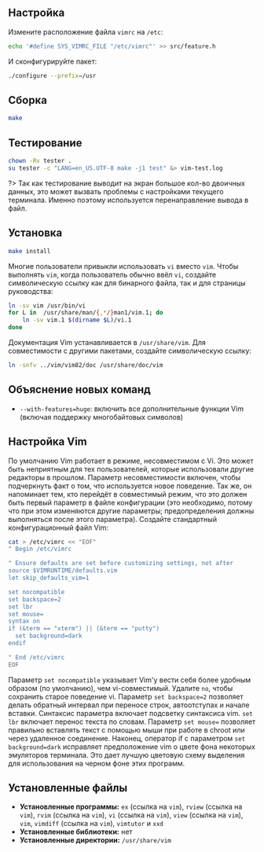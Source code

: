 <package-info :package="package" showsbu2></package-info>

<script>
		new Vue({
		el: '#main',
		data: { package: {} },
		mounted: function () {
				this.getPackage('vim');
		},
		methods: {
			getPackage: function(name) {
					getPackage(name)
					.then(response => this.package = response);
			},
		}
  })
</script>

## Настройка

Измените расположение файла `vimrc` на `/etc`:

```bash
echo '#define SYS_VIMRC_FILE "/etc/vimrc"' >> src/feature.h
```

И сконфигурируйте пакет:

```bash
./configure --prefix=/usr
```

## Сборка

```bash
make
```

## Тестирование

```bash
chown -Rv tester .
su tester -c "LANG=en_US.UTF-8 make -j1 test" &> vim-test.log
```

?> Так как тестирование выводит на экран большое кол-во двоичных данных, это может вызвать проблемы с настройками текущего терминала. Именно поэтому используется перенаправление вывода в файл.

## Установка

```bash
make install
```

Многие пользователи привыкли использовать `vi` вместо `vim`. Чтобы выполнять `vim`, когда пользователь обычно ввёл `vi`, создайте символическую ссылку как для бинарного файла, так и для страницы руководства:

```bash
ln -sv vim /usr/bin/vi
for L in  /usr/share/man/{,*/}man1/vim.1; do
    ln -sv vim.1 $(dirname $L)/vi.1
done
```

Документация Vim устанавливается в `/usr/share/vim`. Для совместимости с другими пакетами, создайте символическую ссылку:

```bash
ln -snfv ../vim/vim82/doc /usr/share/doc/vim
```

## Объяснение новых команд

* `--with-features=huge`: включить все дополнительные функции Vim (включая поддержку многобайтовых символов)

## Настройка Vim

По умолчанию Vim работает в режиме, несовместимом с Vi. Это может быть неприятным для тех пользователей, которые использовали другие редакторы в прошлом. Параметр несовместимости включен, чтобы подчеркнуть факт о том, что используется новое поведение. Так же, он напоминает тем, кто перейдёт в совместимый режим, что это должен быть первый параметр в файле конфигурации (это необходимо, потому что при этом изменяются другие параметры; предопределения должны выполняться после этого параметра). Создайте стандартный конфигурационный файл Vim:

```bash
cat > /etc/vimrc << "EOF"
" Begin /etc/vimrc

" Ensure defaults are set before customizing settings, not after
source $VIMRUNTIME/defaults.vim
let skip_defaults_vim=1 

set nocompatible
set backspace=2
set lbr
set mouse=
syntax on
if (&term == "xterm") || (&term == "putty")
  set background=dark
endif

" End /etc/vimrc
EOF
```

Параметр `set nocompatible` указывает Vim'y вести себя более удобным образом (по умолчанию), чем vi-совместимый. Удалите `no`, чтобы сохранить старое поведение vi. Параметр `set backspace=2` позволяет делать обратный интервал при переносе строк, автоотступах и начале вставки. Синтаксис параметра включает подсветку синтаксиса vim. `set lbr` включает перенос текста по словам. Параметр `set mouse=` позволяет правильно вставлять текст с помощью мыши при работе в chroot или через удаленное соединение. Наконец, оператор if с параметром `set background=dark` исправляет предположение vim о цвете фона некоторых эмуляторов терминала. Это дает лучшую цветовую схему выделения для использования на черном фоне этих программ.

## Установленные файлы

* **Установленные программы:** `ex` (ссылка на `vim`), `rview` (ссылка на `vim`), `rvim` (ссылка на `vim`), `vi` (ссылка на `vim`), `view` (ссылка на `vim`), `vim`, `vimdiff` (ссылка на `vim`), `vimtutor` и `xxd`
* **Установленные библиотеки:** нет
* **Установленные директории:** `/usr/share/vim`
